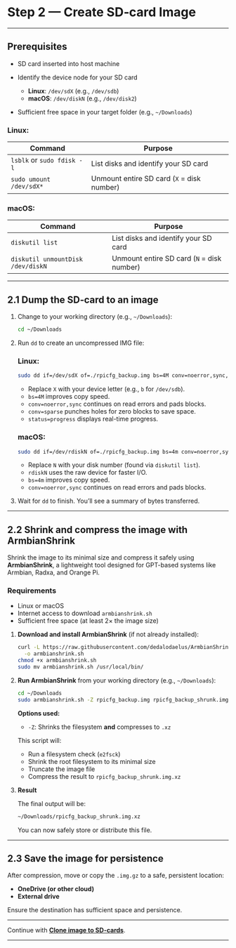
# Step 2 — Create SD‑card Image

---

## Prerequisites

* SD card inserted into host machine
* Identify the device node for your SD card

  * **Linux**: `/dev/sdX` (e.g., `/dev/sdb`)
  * **macOS**: `/dev/diskN` (e.g., `/dev/disk2`)
* Sufficient free space in your target folder (e.g., `~/Downloads`)

### Linux:

| Command                           | Purpose                                    |
| ----------------------------------| -------------------------------------------|
| `lsblk` or `sudo fdisk -l`        | List disks and identify your SD card       |
| `sudo umount /dev/sdX*`           | Unmount entire SD card (`X` = disk number) |

### macOS:

| Command                           | Purpose                                    |
| ----------------------------------| -------------------------------------------|
| `diskutil list`                   | List disks and identify your SD card       |
| `diskutil unmountDisk /dev/diskN` | Unmount entire SD card (`N` = disk number) |

---

## 2.1 Dump the SD‑card to an image

1. Change to your working directory (e.g., `~/Downloads`):

   ```bash
   cd ~/Downloads
   ```

2. Run `dd` to create an uncompressed IMG file:

   ### Linux:

   ```bash
   sudo dd if=/dev/sdX of=./rpicfg_backup.img bs=4M conv=noerror,sync,sparse status=progress
   ```

   * Replace `X` with your device letter (e.g., `b` for `/dev/sdb`).
   * `bs=4M` improves copy speed.
   * `conv=noerror,sync` continues on read errors and pads blocks.
   * `conv=sparse` punches holes for zero blocks to save space.
   * `status=progress` displays real-time progress.

   ### macOS:

   ```bash
   sudo dd if=/dev/rdiskN of=./rpicfg_backup.img bs=4m conv=noerror,sync
   ```

   * Replace `N` with your disk number (found via `diskutil list`).
   * `rdiskN` uses the raw device for faster I/O.
   * `bs=4m` improves copy speed.
   * `conv=noerror,sync` continues on read errors and pads blocks.

3. Wait for `dd` to finish. You’ll see a summary of bytes transferred.

---

## 2.2 Shrink and compress the image with ArmbianShrink

Shrink the image to its minimal size and compress it safely using **ArmbianShrink**, a lightweight tool designed for GPT-based systems like Armbian, Radxa, and Orange Pi.

### Requirements

* Linux or macOS
* Internet access to download `armbianshrink.sh`
* Sufficient free space (at least 2× the image size)

1. **Download and install ArmbianShrink** (if not already installed):

   ```bash
   curl -L https://raw.githubusercontent.com/dedalodaelus/ArmbianShrink/master/armbianshrink.sh \
     -o armbianshrink.sh
   chmod +x armbianshrink.sh
   sudo mv armbianshrink.sh /usr/local/bin/
   ```

2. **Run ArmbianShrink** from your working directory (e.g., `~/Downloads`):

   ```bash
   cd ~/Downloads
   sudo armbianshrink.sh -Z rpicfg_backup.img rpicfg_backup_shrunk.img
   ```

   **Options used:**

   * `-Z`: Shrinks the filesystem **and** compresses to `.xz`

   This script will:

   * Run a filesystem check (`e2fsck`)
   * Shrink the root filesystem to its minimal size
   * Truncate the image file
   * Compress the result to `rpicfg_backup_shrunk.img.xz`

3. **Result**

   The final output will be:

   ```bash
   ~/Downloads/rpicfg_backup_shrunk.img.xz
   ```

   You can now safely store or distribute this file.

---

## 2.3 Save the image for persistence

After compression, move or copy the `.img.gz` to a safe, persistent location:

* **OneDrive (or other cloud)**
* **External drive**

Ensure the destination has sufficient space and persistence.

---

Continue with **[Clone image to SD-cards](clone_image.md)**.

---
